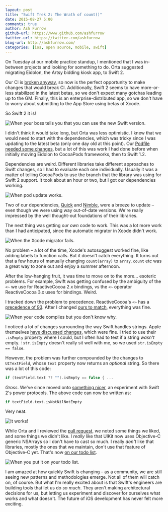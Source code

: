 ```yaml
---
layout: post
title: "Swift Trek 2: The Wrath of count()"
date: 2015-08-27 5:00
comments: true
author: Ash Furrow
github-url: https://www.github.com/ashfurrow
twitter-url: https://twitter.com/ashfurrow
blog-url: http://ashfurrow.com/
categories: [ios, open source, mobile, swift]
---
```


On Tuesday at our mobile practice standup, I mentioned that I was in-between projects and looking for something to do. Orta suggested migrating Eidolon, the Artsy bidding kiosk app, to Swift 2. 

Our CI is [broken anyway](https://github.com/artsy/eidolon/pull/466), so now is the perfect opportunity to make changes that would break CI. Additionally, Swift 2 seems to have more-or-less stabilized in the latest betas, so we don't expect many gotchas leading up to the GM. Finally, this is an enterprise-distributed app, so we don't have to worry about submitting to the App Store using betas of Xcode. 

So Swift 2 it is! 

<!-- more -->

![When your boss tells you that you can use the new Swift version.](http://media1.giphy.com/media/7PzALWNJotBxS/giphy.gif)

I didn't think it would take long, but Orta was less optimistic. I knew that we would need to start with the dependencies, which was tricky since I was updating to the latest beta (only one day old at this point). Our [Podfile needed some changes](https://github.com/artsy/eidolon/commit/b77a9c2add780a52aac2c48b9cd3a5eb257ab003#diff-4a25b996826623c4a3a4910f47f10c30R59), but a lot of this was work I had done before when initially moving Eidolon to CocoaPods frameworks, then to Swift 1.2. 

Dependencies are weird. Different libraries take different approaches to Swift changes, so I had to evaluate each one individually. Usually it was a matter of telling CocoaPods to use the branch that the library was using for Swift 2 support. It took about an hour or two, but I got our dependencies working. 

![When pod update works.](http://i.imgur.com/IO1QU8E.gif)

Two of our dependencies, [Quick](https://github.com/Quick/Quick) and [Nimble](https://github.com/Quick/Nimble), were a breeze to update – even though we were using way out-of-date versions. We're really impressed by the well thought-out foundations of their libraries.

The next thing was getting _our own_ code to work. This was a lot more work than I had anticipated, since the automatic migrator in Xcode didn't work. 

![When the Xcode migrator fails.](http://i.imgur.com/abykDJa.gif)

No problem – a lot of the time, Xcode's autosuggest worked fine, like adding labels to function calls. But it doesn't catch everything. It turns out that a few hours of manually changing `count(array)` to `array.count` etc was a great way to zone out and enjoy a summer afternoon. 

After the low-hanging fruit, it was time to move on to the more... esoteric problems. For example, Swift was getting confused by the ambiguity of the `<~` we use for ReactiveCocoa 2.x bindings, vs the `<~` operator ReactiveCocoa 3.x uses for bindings. Weird. 

I tracked down the problem to precedence. ReactiveCocoa's `<~` has a [precedence of 93](https://github.com/ReactiveCocoa/ReactiveCocoa/blob/5b19af9b2777462e37ead2dfea95e1fea74b7d63/ReactiveCocoa/Swift/Property.swift#L193). After I changed [ours to match](https://github.com/ashfurrow/Swift-RAC-Macros/commit/57b041d8a99a3e2a90583709ed7ed91f8ca271b8), everything was fine. 

![When your code compiles but you don't know why.](http://media3.giphy.com/media/PrAMyghZaYjm/giphy.gif)

I noticed a lot of changes surrounding the way Swift handles strings. Apple themselves [have discussed changes](https://developer.apple.com/swift/blog/?id=30), which were fine. I tried to use their `.isEmpty` property where I could, but I often had to test if a string _wasn't_ empty. `!str.isEmpty` doesn't really sit well with me, so we used `str.isEmpty == false`. 

However, the problem was further compounded by the changes to `UITextField`, whose `text` property now returns an _optional_ string. So there was a lot of this code: 

```swift
if (textField.text ?? "").isEmpty == false { ...
```

_Gross_. We've since moved onto [something nicer](https://github.com/artsy/eidolon/pull/498), an experiment with Swift 2's power protocols. The above code can now be written as:

```swift
if textField.text.isNotNilNotEmpty
```

Very neat. 

![It works!](https://38.media.tumblr.com/tumblr_m8mpwh1gTe1qciljio1_500.gif)

While Orta and I reviewed the [pull request](https://github.com/artsy/eidolon/pull/496), we noted some things we liked, and some things we didn't like. I _really_ like that UIKit now uses Objective-C generic NSArrays so I don't have to cast so much. I really _don't_ like that libraries, mostly the ones that we maintain, don't use that feature of Objective-C yet. That's now [on our todo list](https://github.com/artsy/mobile/issues/54).

![When you put it on your todo list.](http://media3.giphy.com/media/52VjAeGgj78GY/giphy.gif)

I am amazed at how quickly Swift is changing – as a community, we are still seeing new patterns and methodologies emerge. Not all of them will catch on, of course. But what I'm really excited about is that Swift's engineers are building tools that let us do _so much_. They aren't making architectural decisions for us, but letting us experiment and discover for ourselves what works and what doesn't. The future of iOS development has never felt more exciting. 
